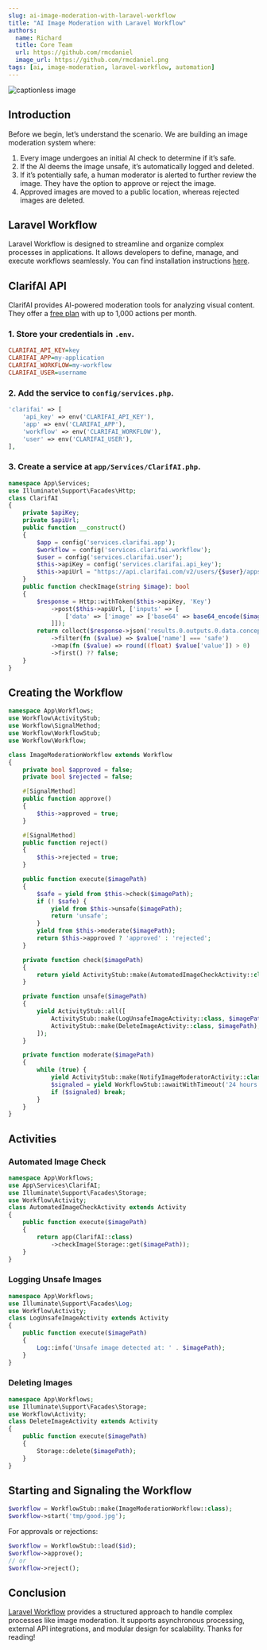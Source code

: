 ```yaml
---
slug: ai-image-moderation-with-laravel-workflow
title: "AI Image Moderation with Laravel Workflow"
authors:
  name: Richard
  title: Core Team
  url: https://github.com/rmcdaniel
  image_url: https://github.com/rmcdaniel.png
tags: [ai, image-moderation, laravel-workflow, automation]
---
```


![captionless image](https://miro.medium.com/v2/resize:fit:1400/format:webp/1*Sz-f9McEdB5UIlr55GOjyw.png)

## Introduction

Before we begin, let’s understand the scenario. We are building an image moderation system where:

1. Every image undergoes an initial AI check to determine if it’s safe.
2. If the AI deems the image unsafe, it’s automatically logged and deleted.
3. If it’s potentially safe, a human moderator is alerted to further review the image. They have the option to approve or reject the image.
4. Approved images are moved to a public location, whereas rejected images are deleted.

## Laravel Workflow

Laravel Workflow is designed to streamline and organize complex processes in applications. It allows developers to define, manage, and execute workflows seamlessly. You can find installation instructions [here](https://github.com/laravel-workflow/laravel-workflow).

## ClarifAI API

ClarifAI provides AI-powered moderation tools for analyzing visual content. They offer a [free plan](https://www.clarifai.com/pricing) with up to 1,000 actions per month.

### 1. Store your credentials in `.env`.
```ini
CLARIFAI_API_KEY=key
CLARIFAI_APP=my-application
CLARIFAI_WORKFLOW=my-workflow
CLARIFAI_USER=username
```

### 2. Add the service to `config/services.php`.
```php
'clarifai' => [
    'api_key' => env('CLARIFAI_API_KEY'),
    'app' => env('CLARIFAI_APP'),
    'workflow' => env('CLARIFAI_WORKFLOW'),
    'user' => env('CLARIFAI_USER'),
],
```

### 3. Create a service at `app/Services/ClarifAI.php`.
```php
namespace App\Services;
use Illuminate\Support\Facades\Http;
class ClarifAI
{
    private $apiKey;
    private $apiUrl;
    public function __construct()
    {
        $app = config('services.clarifai.app');
        $workflow = config('services.clarifai.workflow');
        $user = config('services.clarifai.user');
        $this->apiKey = config('services.clarifai.api_key');
        $this->apiUrl = "https://api.clarifai.com/v2/users/{$user}/apps/{$app}/workflows/{$workflow}/results/";
    }
    public function checkImage(string $image): bool
    {
        $response = Http::withToken($this->apiKey, 'Key')
            ->post($this->apiUrl, ['inputs' => [
                ['data' => ['image' => ['base64' => base64_encode($image)]]],
            ]]);
        return collect($response->json('results.0.outputs.0.data.concepts', []))
            ->filter(fn ($value) => $value['name'] === 'safe')
            ->map(fn ($value) => round((float) $value['value']) > 0)
            ->first() ?? false;
    }
}
```

## Creating the Workflow

```php
namespace App\Workflows;
use Workflow\ActivityStub;
use Workflow\SignalMethod;
use Workflow\WorkflowStub;
use Workflow\Workflow;

class ImageModerationWorkflow extends Workflow
{
    private bool $approved = false;
    private bool $rejected = false;

    #[SignalMethod]
    public function approve()
    {
        $this->approved = true;
    }

    #[SignalMethod]
    public function reject()
    {
        $this->rejected = true;
    }

    public function execute($imagePath)
    {
        $safe = yield from $this->check($imagePath);
        if (! $safe) {
            yield from $this->unsafe($imagePath);
            return 'unsafe';
        }
        yield from $this->moderate($imagePath);
        return $this->approved ? 'approved' : 'rejected';
    }

    private function check($imagePath)
    {
        return yield ActivityStub::make(AutomatedImageCheckActivity::class, $imagePath);
    }

    private function unsafe($imagePath)
    {
        yield ActivityStub::all([
            ActivityStub::make(LogUnsafeImageActivity::class, $imagePath),
            ActivityStub::make(DeleteImageActivity::class, $imagePath),
        ]);
    }

    private function moderate($imagePath)
    {
        while (true) {
            yield ActivityStub::make(NotifyImageModeratorActivity::class, $imagePath);
            $signaled = yield WorkflowStub::awaitWithTimeout('24 hours', fn () => $this->approved || $this->rejected);
            if ($signaled) break;
        }
    }
}
```

## Activities

### Automated Image Check
```php
namespace App\Workflows;
use App\Services\ClarifAI;
use Illuminate\Support\Facades\Storage;
use Workflow\Activity;
class AutomatedImageCheckActivity extends Activity
{
    public function execute($imagePath)
    {
        return app(ClarifAI::class)
            ->checkImage(Storage::get($imagePath));
    }
}
```

### Logging Unsafe Images
```php
namespace App\Workflows;
use Illuminate\Support\Facades\Log;
use Workflow\Activity;
class LogUnsafeImageActivity extends Activity
{
    public function execute($imagePath)
    {
        Log::info('Unsafe image detected at: ' . $imagePath);
    }
}
```

### Deleting Images
```php
namespace App\Workflows;
use Illuminate\Support\Facades\Storage;
use Workflow\Activity;
class DeleteImageActivity extends Activity
{
    public function execute($imagePath)
    {
        Storage::delete($imagePath);
    }
}
```

## Starting and Signaling the Workflow
```php
$workflow = WorkflowStub::make(ImageModerationWorkflow::class);
$workflow->start('tmp/good.jpg');
```

For approvals or rejections:
```php
$workflow = WorkflowStub::load($id);
$workflow->approve();
// or
$workflow->reject();
```

## Conclusion

[Laravel Workflow](https://github.com/laravel-workflow/laravel-workflow) provides a structured approach to handle complex processes like image moderation. It supports asynchronous processing, external API integrations, and modular design for scalability. Thanks for reading!

